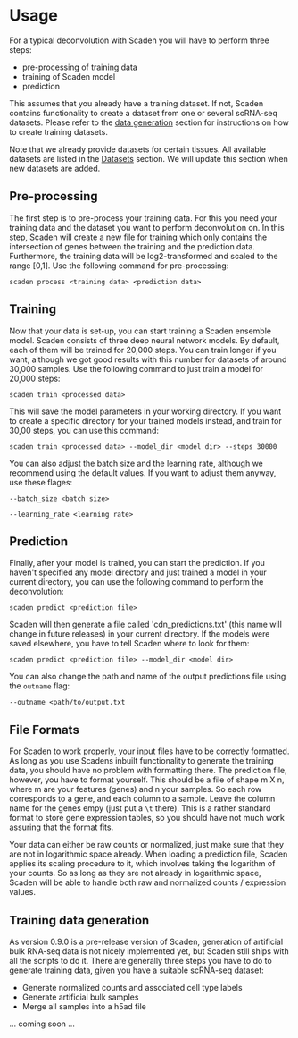 # Usage

For a typical deconvolution with Scaden you will have to perform three steps:

* pre-processing of training data
* training of Scaden model
* prediction

This assumes that you already have a training dataset. If not, Scaden contains functionality to create a dataset from one or several scRNA-seq datasets.
Please refer to the [data generation](#training-data-generation) section for instructions on how to create training datasets.

Note that we already provide datasets for certain tissues. All available datasets are listed in the [Datasets](datasets) section. We will
update this section when new datasets are added. 

## Pre-processing
The first step is to pre-process your training data. For this you need your training data and the dataset you want to perform deconvolution on.
In this step, Scaden will create a new file for training which only contains the intersection of genes between the training and the prediction data.
Furthermore, the training data will be log2-transformed and scaled to the range [0,1]. Use the following command for pre-processing:

```console
scaden process <training data> <prediction data>
```

## Training
Now that your data is set-up, you can start training a Scaden ensemble model. Scaden consists of three deep neural network models. By default,
each of them will be trained for 20,000 steps. You can train longer if you want, although we got good results with this number for datasets of 
around 30,000 samples. Use the following command to just train a model for 20,000 steps:


```console
scaden train <processed data>
```

This will save the model parameters in your working directory. If you want to create a specific directory for your trained models instead,
and train for 30,00 steps, you can use this command:


```console
scaden train <processed data> --model_dir <model dir> --steps 30000
```


You can also adjust the batch size and the learning rate, although we recommend using the default values. If you want to adjust them anyway, use these flages:


```console
--batch_size <batch size>

--learning_rate <learning rate>
```

## Prediction 
Finally, after your model is trained, you can start the prediction. If you haven't specified any model directory and just trained a model
in your current directory, you can use the following command to perform the deconvolution: 

```console
scaden predict <prediction file>
```

Scaden will then generate a file called 'cdn_predictions.txt' (this name will change in future releases) in your current directory. If the models were saved elsewhere,
you have to tell Scaden where to look for them:

```console
scaden predict <prediction file> --model_dir <model dir>
```


You can also change the path and name of the output predictions file using the `outname` flag:

```console
--outname <path/to/output.txt
```

## File Formats
For Scaden to work properly, your input files have to be correctly formatted. As long as you use Scadens inbuilt functionality to generate the training data, you should have no problem 
with formatting there. The prediction file, however, you have to format yourself. This should be a file of shape m X n, where m are your features (genes) and n your samples. So each row corresponds to 
a gene, and each column to a sample. Leave the column name for the genes empy (just put a `\t` there). This is a rather standard format to store gene expression tables, so you should have not much work assuring that the
format fits.

Your data can either be raw counts or normalized, just make sure that they are not in logarithmic space already. When loading a prediction file, Scaden applies its scaling procedure to it, which involves taking the logarithm of your counts.
So as long as they are not already in logarithmic space, Scaden will be able to handle both raw and normalized counts / expression values.

## Training data generation
As version 0.9.0 is a pre-release version of Scaden, generation of artificial bulk RNA-seq data is not nicely implemented yet, but Scaden still ships with all the scripts to do it. 
There are generally three steps you have to do to generate training data, given you have a suitable scRNA-seq dataset:

* Generate normalized counts and associated cell type labels
* Generate artificial bulk samples
* Merge all samples into a h5ad file

... coming soon ...